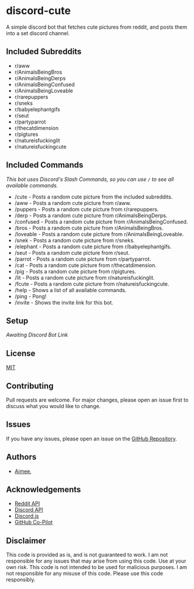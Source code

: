 # discord-cute

A simple discord bot that fetches cute pictures from reddit, and posts them into a set discord channel.

## Included Subreddits

- r/aww
- r/AnimalsBeingBros
- r/AnimalsBeingDerps
- r/AnimalsBeingConfused
- r/AnimalsBeingLoveable
- r/rarepuppers
- r/sneks
- r/babyelephantgifs
- r/seut
- r/partyparrot
- r/thecatdimension
- r/pigtures
- r/natureisfuckinglit
- r/natureisfuckingcute

## Included Commands

*This bot uses Discord's Slash Commands, so you can use `/` to see all available commands.*

- /cute - Posts a random cute picture from the included subreddits.
- /aww - Posts a random cute picture from r/aww.
- /puppers - Posts a random cute picture from r/rarepuppers.
- /derp - Posts a random cute picture from r/AnimalsBeingDerps.
- /confused - Posts a random cute picture from r/AnimalsBeingConfused.
- /bros - Posts a random cute picture from r/AnimalsBeingBros.
- /loveable - Posts a random cute picture from r/AnimalsBeingLoveable.
- /snek - Posts a random cute picture from r/sneks.
- /elephant - Posts a random cute picture from r/babyelephantgifs.
- /seut - Posts a random cute picture from r/seut.
- /parrot - Posts a random cute picture from r/partyparrot.
- /cat - Posts a random cute picture from r/thecatdimension.
- /pig - Posts a random cute picture from r/pigtures.
- /lit - Posts a random cute picture from r/natureisfuckinglit.
- /fcute - Posts a random cute picture from r/natureisfuckingcute.
- /help - Shows a list of all available commands.
- /ping - Pong!
- /invite - Shows the invite link for this bot.

## Setup

*Awaiting Discord Bot Link*

## License

[MIT](https://choosealicense.com/licenses/mit/)

## Contributing

Pull requests are welcome. For major changes, please open an issue first to discuss what you would like to change.

## Issues

If you have any issues, please open an issue on the [GitHub Repository](https://github.com/aimeesunflower/discord-cute/issues).

## Authors

- [Aimee](https://github.com/aimeesunflower),

## Acknowledgements

- [Reddit API](https://www.reddit.com/dev/api/)
- [Discord API](https://discord.com/developers/docs/intro)
- [Discord.js](https://discord.js.org/#/)
- [GitHub Co-Pilot](https://copilot.github.com/)

## Disclaimer

This code is provided as is, and is not guaranteed to work. I am not responsible for any issues that may arise from using this code. Use at your own risk. This code is not intended to be used for malicious purposes. I am not responsible for any misuse of this code. Please use this code responsibly.

